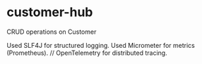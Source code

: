 # customer-hub
CRUD operations on Customer

Used SLF4J for structured logging.
Used Micrometer for metrics (Prometheus).
// OpenTelemetry for distributed tracing.
